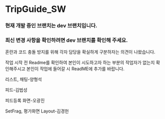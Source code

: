 # TripGuide_SW

### 현재 개발 중인 브랜치는 dev 브랜치입니다.
### 최신 변경 사항을 확인하려면 dev 브랜치를 확인해 주세요.

혼란과 코드 충돌 방지를 위해 각자 담당을 확실하게 구분하자는 의견이 나왔습니다.



작업 시작 전 Readme를 확인하여 본인이 시도하고자 하는 부분의 작업자가 없는지 확인해주시고 본인이 작업에 들어갈 시 ReadME에 추가를 바랍니다.


리스트, 채팅-양형석

피드-김법성

피드등록 화면-오광진

SetFrag, 평가화면 Layout-김경헌
